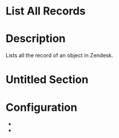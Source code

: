 ﻿# List All Records

# Description

Lists all the record of an object in Zendesk.

# Untitled Section

# Configuration

* 
*
